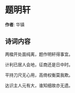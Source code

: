 # 题明轩

**作者**: 华镇

## 诗词内容

两楹开处面纯离，题作明轩得事宜。

计利已居人会地，征商还是日中时。

平持刀尺无心用，高倚权衡莫我欺。

达识主人元有大，谁知细故亦无遗。

